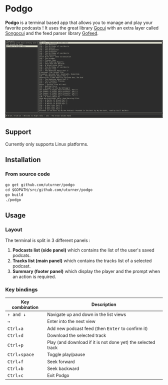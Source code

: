 # Podgo

**Podgo** is a terminal based app that allows you to manage and play your favorite podcasts ! It uses the great library [Gocui](https://github.com/jroimartin/gocui) with an extra layer called [Songocui](https://github.com/UgoTurner/songocui) and the feed parser library [Gofeed](https://github.com/mmcdole/gofeed).

![Layout](./screenshot.png)

## Support

Currently only supports Linux platforms.

## Installation

### From source code

    go get github.com/uturner/podgo
	cd $GOPATH/src/github.com/uturner/podgo
	go build
	./podgo


## Usage

### Layout
The terminal is split in 3 different panels :
1. **Podcasts list (side panel)** which contains the list of the user's saved podcats.
2. **Tracks list (main panel)** which contains the tracks list of a selected podcast.
3. **Summary (footer panel)** which display the player and the prompt when an action is required.


### Key bindings

Key combination | Description
---|---
<kbd>&uarr; and &darr;</kbd>|Navigate up and down in the list views
<kbd>&rarr;</kbd>|Enter into the next view
<kbd>Ctrl</kbd>+<kbd>a</kbd>|Add new podcast feed (then <kbd>Enter</kbd> to confirm it)
<kbd>Ctrl</kbd>+<kbd>d</kbd>|Download the selected track
<kbd>Ctrl</kbd>+<kbd>p</kbd>|Play (and download if it is not done yet) the selected track
<kbd>Ctrl</kbd>+<kbd>space</kbd>|Toggle play/pause
<kbd>Ctrl</kbd>+<kbd>f</kbd>|Seek forward
<kbd>Ctrl</kbd>+<kbd>b</kbd>|Seek backward
<kbd>Ctrl</kbd>+<kbd>c</kbd>|Exit Podgo